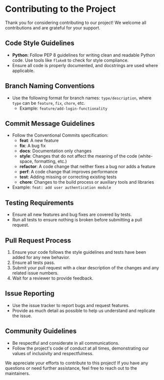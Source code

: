# Contributing to the Project

Thank you for considering contributing to our project! We welcome all contributions and are grateful for your support.

## Code Style Guidelines
- **Python**: Follow PEP 8 guidelines for writing clean and readable Python code. Use tools like `flake8` to check for style compliance.
- Ensure all code is properly documented, and docstrings are used where applicable.

## Branch Naming Conventions
- Use the following format for branch names: `type/description`, where `type` can be `feature`, `fix`, `chore`, etc.
  - Example: `feature/add-login-functionality`

## Commit Message Guidelines
- Follow the Conventional Commits specification:
  - **feat**: A new feature
  - **fix**: A bug fix
  - **docs**: Documentation only changes
  - **style**: Changes that do not affect the meaning of the code (white-space, formatting, etc.)
  - **refactor**: A code change that neither fixes a bug nor adds a feature
  - **perf**: A code change that improves performance
  - **test**: Adding missing or correcting existing tests
  - **chore**: Changes to the build process or auxiliary tools and libraries
- Example: `feat: add user authentication module`

## Testing Requirements
- Ensure all new features and bug fixes are covered by tests.
- Run all tests to ensure nothing is broken before submitting a pull request.

## Pull Request Process
1. Ensure your code follows the style guidelines and tests have been added for any new behavior.
2. Ensure all tests pass.
3. Submit your pull request with a clear description of the changes and any related issue numbers.
4. Wait for a reviewer to provide feedback.

## Issue Reporting
- Use the issue tracker to report bugs and request features.
- Provide as much detail as possible to help us understand and replicate the issue.

## Community Guidelines
- Be respectful and considerate in all communications.
- Follow the project's code of conduct at all times, demonstrating our values of inclusivity and respectfulness.

We appreciate your efforts to contribute to this project! If you have any questions or need further assistance, feel free to reach out to the maintainers.